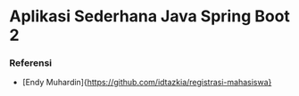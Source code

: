 # Aplikasi Sederhana Java Spring Boot 2


### Referensi

* [Endy Muhardin]{https://github.com/idtazkia/registrasi-mahasiswa}
